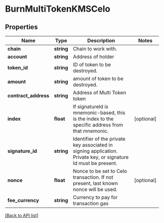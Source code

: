 # BurnMultiTokenKMSCelo

## Properties

Name | Type | Description | Notes
------------ | ------------- | ------------- | -------------
**chain** | **string** | Chain to work with. |
**account** | **string** | Address of holder |
**token_id** | **string** | ID of token to be destroyed. |
**amount** | **string** | amount of token to be destroyed. |
**contract_address** | **string** | Address of Multi Token token |
**index** | **float** | If signatureId is mnemonic-based, this is the index to the specific address from that mnemonic. | [optional]
**signature_id** | **string** | Identifier of the private key associated in signing application. Private key, or signature Id must be present. |
**nonce** | **float** | Nonce to be set to Celo transaction. If not present, last known nonce will be used. | [optional]
**fee_currency** | **string** | Currency to pay for transaction gas |

[[Back to API list]](../../README.md#api-endpoints)
